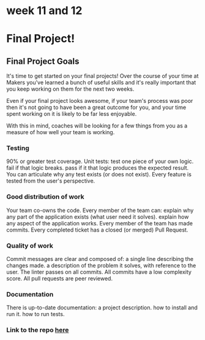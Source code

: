 # week 11 and 12

# Final Project!

## Final Project Goals
It's time to get started on your final projects! Over the course of your time at Makers you've learned a bunch of useful skills and it's really important that you keep working on them for the next two weeks. <br/>

Even if your final project looks awesome, if your team's process was poor then it's not going to have been a great outcome for you, and your time spent working on it is likely to be far less enjoyable.<br/>

With this in mind, coaches will be looking for a few things from you as a measure of how well your team is working.<br/>

### Testing
 90% or greater test coverage.
 Unit tests:
 test one piece of your own logic.
 fail if that logic breaks.
 pass if it that logic produces the expected result.
 You can articulate why any test exists (or does not exist).
 Every feature is tested from the user's perspective. <br/>

### Good distribution of work
 Your team co-owns the code. Every member of the team can:
 explain why any part of the application exists (what user need it solves).
 explain how any aspect of the application works.
 Every member of the team has made commits.
 Every completed ticket has a closed (or merged) Pull Request. <br/>

### Quality of work
 Commit messages are clear and composed of:
 a single line describing the changes made.
 a description of the problem it solves, with reference to the user.
 The linter passes on all commits.
 All commits have a low complexity score.
 All pull requests are peer reviewed.

### Documentation
 There is up-to-date documentation:
 a project description.
 how to install and run it.
 how to run tests.

### Link to the repo [here](https://github.com/ValeSer/yahtzee) 